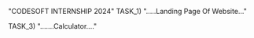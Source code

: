 "CODESOFT INTERNSHIP 2024"
TASK_1)
".....Landing Page Of Website..."

TASK_3)
".......Calculator...."
